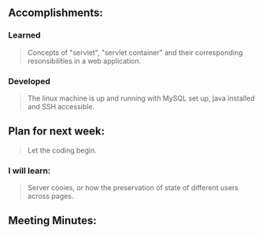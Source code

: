 ## Accomplishments:
### Learned
> Concepts of "servlet", "servlet container" and their corresponding resonsibilities in a web application.
### Developed
> The linux machine is up and running with MySQL set up, java installed and SSH accessible.

## Plan for next week:
> Let the coding begin.

### I will learn:
> Server cooies, or how the preservation of state of different users across pages.

## Meeting Minutes:
> 
